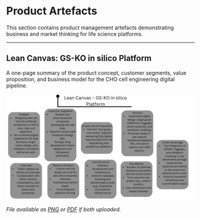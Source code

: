 # Product Artefacts

This section contains product management artefacts demonstrating business and market thinking for life science platforms.

---

## Lean Canvas: GS-KO in silico Platform

A one-page summary of the product concept, customer segments, value proposition, and business model for the CHO cell engineering digital pipeline.

![Lean Canvas](./lean_canvas_gs_ko.png)

*File available as [PNG](./lean_canvas_gs_ko.png) or [PDF](./lean_canvas_gs_ko.pdf) if both uploaded.*
